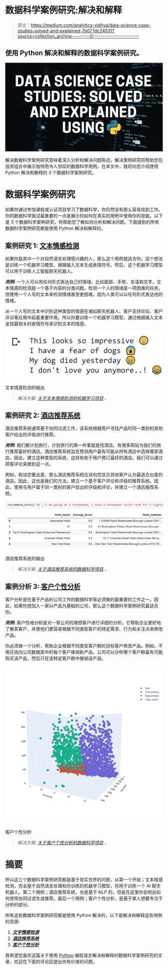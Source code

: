 # 数据科学案例研究:解决和解释

> 原文：<https://medium.com/analytics-vidhya/data-science-case-studies-solved-and-explained-7b077dc24531?source=collection_archive---------0----------------------->

## 使用 Python 解决和解释的数据科学案例研究。

![](img/c24c8e73a3c27866029e8f2b51f94a9b.png)

解决数据科学案例研究意味着深入分析和解决问题陈述。解决案例研究将帮助您在投资组合中展示独特而令人惊叹的数据科学用例。在本文中，我将向您介绍使用 Python 解决和解释的 3 个数据科学案例研究。

# 数据科学案例研究

如果你通过参加课程或认证项目学习了数据科学，你仍然没有那么容易找到工作。你的数据科学面试最重要的一点是展示你如何在真实的用例中使用你的技能。以下是 3 个数据科学案例研究，将帮助您了解如何分析和解决问题。下面提到的所有数据科学案例研究都是使用 Python 解决和解释的。

## 案例研究 1: [文本情感检测](https://thecleverprogrammer.com/2021/02/19/text-emotions-detection-with-machine-learning/)

如果你是其中一个对自然语言处理感兴趣的人，那么这个用例就适合你。这个想法是训练一个机器学习模型，根据输入文本生成表情符号。然后，这个机器学习模型可以用于训练人工智能聊天机器人。

***用例:*** 一个人可以用任何形式表达自己的情绪，比如面部、手势、言语和文字。文本情感的检测是一个基于内容的分类问题。检测一个人的情绪是一项困难的任务，但使用一个人写的文本来检测情绪甚至更困难，因为人类可以以任何形式表达他的情绪。

从一个人写的文本中识别这种类型的情感在诸如聊天机器人、客户支持论坛、客户评论等应用中起着重要作用。所以你要训练一个机器学习模型，通过根据输入文本呈现最相关的表情符号来识别文本的情感。

![](img/9602a025222ab83be66349d32b1763f4.png)

文本情感检测的输出

> *解决方案:* [*关于文本情感检测的机器学习项目*](https://thecleverprogrammer.com/2021/02/19/text-emotions-detection-with-machine-learning/) *。*

## 案例研究 2: [酒店推荐系统](https://thecleverprogrammer.com/2021/02/13/hotel-recommendation-system-with-machine-learning/)

酒店推荐系统通常基于协同过滤工作，该系统根据用户寻找产品时同一类别的其他客户给出的评级进行推荐。

***用例:*** 我们都计划旅行，计划旅行的第一件事就是找酒店。有很多网站为我们的旅行推荐最好的酒店。酒店推荐系统旨在预测用户最有可能从所有酒店中选择哪家酒店。因此，建立这种类型的系统，这将有助于用户预订最好的酒店。我们可以通过顾客评论来做到这一点。

例如，假设您要出差，那么酒店推荐系统应该向您显示其他客户认为最适合出差的酒店。因此，这也是我们的方法，建立一个基于客户评论和评级的推荐系统。因此，使用与用户属于同一类别的客户给出的评级和评论，并建立一个酒店推荐系统。

![](img/aba807821bf5c12fee5e0f829d53e166.png)

酒店推荐系统的输出

> *解决方案:* [*关于酒店推荐系统的数据科学项目*](https://thecleverprogrammer.com/2021/02/13/hotel-recommendation-system-with-machine-learning/) *。*

## 案例分析 3: [客户个性分析](https://thecleverprogrammer.com/2021/02/08/customer-personality-analysis-with-python/)

客户分析是在基于产品的公司工作的数据科学家必须做的最重要的工作之一。因此，如果你想加入一家以产品为基础的公司，那么这个数据科学案例研究最适合你。

***用例:*** 客户性格分析是对一家公司的理想客户进行详细的分析。它帮助企业更好地了解其客户，并使他们更容易根据不同类型客户的特定需求、行为和关注点来修改产品。

你必须做一个分析，帮助企业根据不同类型客户群的目标客户修改产品。例如，不用花钱向公司数据库中的每个客户推销新产品，公司可以分析哪个客户群最有可能购买该产品，然后只在该特定客户群中推销该产品。

![](img/08a4d8c44bda1c172d7b1755ebffcf3c.png)

客户个性分析

> *解决方案:* [*关于客户个性分析的数据科学项目*](https://thecleverprogrammer.com/2021/02/08/customer-personality-analysis-with-python/) *。*

# 摘要

所以这三个数据科学案例研究都是基于现实世界的问题，从第一个开始；文本情感检测，完全基于自然语言处理和你训练的机器学习模型，将用于训练一个 AI 聊天机器人。第二个用例；酒店推荐系统，也是基于 NLP 的，但是在这里你会明白如何使用协同过滤生成推荐。最后一个用例；客户个性分析，是基于某人想要专注于分析的部分。

所有这些数据科学案例研究都是使用 Python 解决的，以下是解决和解释这些用例的资源:

1.  [***文字情感检测***](https://thecleverprogrammer.com/2021/02/19/text-emotions-detection-with-machine-learning/)
2.  [***酒店推荐系统***](https://thecleverprogrammer.com/2021/02/13/hotel-recommendation-system-with-machine-learning/)
3.  [***客户个性分析***](https://thecleverprogrammer.com/2021/02/08/customer-personality-analysis-with-python/)

我希望您喜欢这篇关于使用 [Python](https://www.python.org/) 编程语言解决和解释的数据科学案例研究的文章。欢迎在下面的评论区提出你有价值的问题。